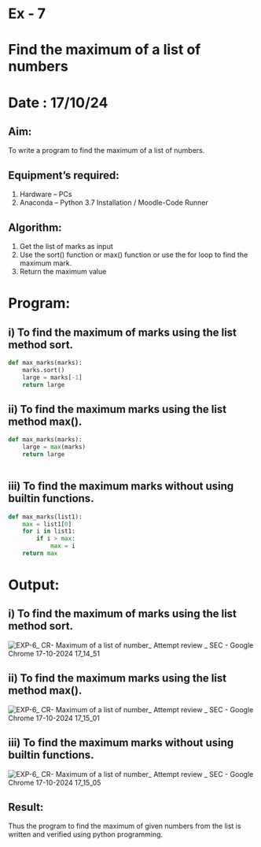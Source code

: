 # Ex - 7
# Find the maximum of a list of numbers 
# Date : 17/10/24
## Aim:
To write a program to find the maximum of a list of numbers.
## Equipment’s required:
1.	Hardware – PCs
2.	Anaconda – Python 3.7 Installation / Moodle-Code Runner
## Algorithm:
1.	Get the list of marks as input
2.	Use the sort() function or max() function or use the for loop to find the maximum mark.
3.	Return the maximum value
# Program:
## i) To find the maximum of marks using the list method sort.
```Python
def max_marks(marks):
    marks.sort()
    large = marks[-1]
    return large
```
## ii) To find the maximum marks using the list method max().
```Python
def max_marks(marks):
    large = max(marks)
    return large
    
```

## iii) To find the maximum marks without using builtin functions.
```Python
def max_marks(list1):
    max = list1[0]
    for i in list1:
        if i > max:
            max = i
    return max        
```



# Output:
## i) To find the maximum of marks using the list method sort.
![EXP-6_ CR- Maximum of a list of number_ Attempt review _ SEC - Google Chrome 17-10-2024 17_14_51](https://github.com/user-attachments/assets/d5928b6a-8a7a-4cff-9a3e-4ecc0ebb4ad5)
## ii) To find the maximum marks using the list method max().
![EXP-6_ CR- Maximum of a list of number_ Attempt review _ SEC - Google Chrome 17-10-2024 17_15_01](https://github.com/user-attachments/assets/6664ca3f-aa21-4e36-8ac1-3676b45b02c2)
## iii) To find the maximum marks without using builtin functions.
![EXP-6_ CR- Maximum of a list of number_ Attempt review _ SEC - Google Chrome 17-10-2024 17_15_05](https://github.com/user-attachments/assets/f4f4c845-3688-4f6f-973a-f1b055a14e24)

## Result:
Thus the program to find the maximum of given numbers from the list is written and verified using python programming.
